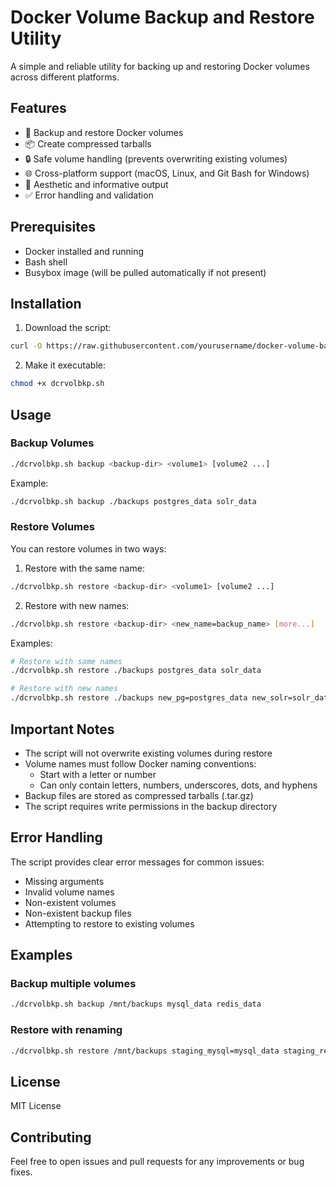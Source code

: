 # Docker Volume Backup and Restore Utility

A simple and reliable utility for backing up and restoring Docker volumes across different platforms.

## Features

- 🔄 Backup and restore Docker volumes
- 📦 Create compressed tarballs
- 🔒 Safe volume handling (prevents overwriting existing volumes)
- 🌐 Cross-platform support (macOS, Linux, and Git Bash for Windows)
- 🎨 Aesthetic and informative output
- ✅ Error handling and validation

## Prerequisites

- Docker installed and running
- Bash shell
- Busybox image (will be pulled automatically if not present)

## Installation

1. Download the script:
```bash
curl -O https://raw.githubusercontent.com/yourusername/docker-volume-backup/main/dcrvolbkp.sh
```

2. Make it executable:
```bash
chmod +x dcrvolbkp.sh
```

## Usage

### Backup Volumes

```bash
./dcrvolbkp.sh backup <backup-dir> <volume1> [volume2 ...]
```

Example:
```bash
./dcrvolbkp.sh backup ./backups postgres_data solr_data
```

### Restore Volumes

You can restore volumes in two ways:

1. Restore with the same name:
```bash
./dcrvolbkp.sh restore <backup-dir> <volume1> [volume2 ...]
```

2. Restore with new names:
```bash
./dcrvolbkp.sh restore <backup-dir> <new_name=backup_name> [more...]
```

Examples:
```bash
# Restore with same names
./dcrvolbkp.sh restore ./backups postgres_data solr_data

# Restore with new names
./dcrvolbkp.sh restore ./backups new_pg=postgres_data new_solr=solr_data
```

## Important Notes

- The script will not overwrite existing volumes during restore
- Volume names must follow Docker naming conventions:
  - Start with a letter or number
  - Can only contain letters, numbers, underscores, dots, and hyphens
- Backup files are stored as compressed tarballs (.tar.gz)
- The script requires write permissions in the backup directory

## Error Handling

The script provides clear error messages for common issues:
- Missing arguments
- Invalid volume names
- Non-existent volumes
- Non-existent backup files
- Attempting to restore to existing volumes

## Examples

### Backup multiple volumes
```bash
./dcrvolbkp.sh backup /mnt/backups mysql_data redis_data
```

### Restore with renaming
```bash
./dcrvolbkp.sh restore /mnt/backups staging_mysql=mysql_data staging_redis=redis_data
```

## License

MIT License

## Contributing

Feel free to open issues and pull requests for any improvements or bug fixes. 